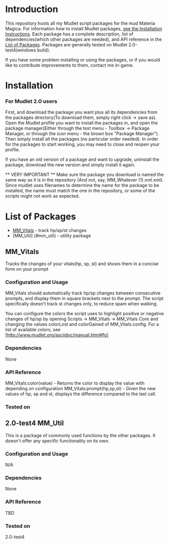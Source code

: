 Introduction
============

This repository hosts all my Mudlet script packages for the mud Materia Magica. For information how to install Mudlet packages, [see the Installation Instructions](#installation). Each package has a complete description, list of dependencies(which other packages are needed), and API reference in the [List of Packages](#list-of-packages). Packages are generally tested on Mudlet 2.0-test4(windows build).

If you have some problem installing or using the packages, or if you would like to contribute improvements to them, contact me in-game.

Installation
============

### For Mudlet 2.0 users

First, and download the package you want plus all its dependencies from the packages directory(To download them, simply right click -> save as). Open the Mudlet profile you want to install the packages in, and open the package manager(Either through the text menu - Toolbox -> Package Manager, or through the icon menu - the brown box "Package Manager"). Then simply install all the packages (no particular order needed). In order for the packages to start working, you may need to close and reopen your profile.

If you have an old version of a package and want to upgrade, uninstall the package, download the new version and simply install it again.

** VERY IMPORTANT ** Make sure the package you download is named the same way as it is in the repository (And not, say, MM_Whatever (1).xml.xml). Since mudlet uses filenames to determine the name for the package to be installed, the name must match the one in the repository, or some of the scripts might not work as expected.


List of Packages
================
* [MM_Vitals](#mm_vitals) - track hp/sp/st changes
* [MM_Util] (#mm_util) - utility package


MM_Vitals
---------

Tracks the changes of your vitals(hp, sp, st) and shows them in a concise form on your prompt

### Configuration and Usage
MM_Vitals should automatically track hp/sp changes between consecutive prompts, and display them in square brackets next to the prompt. The script specifically doesn't track st changes only, to reduce spam when walking. 

You can configure the colors the script uses to highlight positive or negative changes of hp/sp by opening Scripts -> MM_Vitals -> MM_Vitals Core and changing the values colorLost and colorGained of MM_Vitals.config. For a list of available colors, see [http://www.mudlet.org/asciidoc/manual.html#fg]
### Dependencies
None
### API Reference
MM_Vitals:color(value) - Returns the color to display the value with depending on configuration
MM_Vitals:prompt(hp,sp,st) - Given the new values of hp, sp and st, displays the difference compared to the last call.
### Tested on
2.0-test4
MM_Util
-------

This is a package of commonly used functions by the other packages. It doesn't offer any specific functionality on its own.

### Configuration and Usage
N/A
### Dependencies
None
### API Reference
TBD
### Tested on
2.0-test4